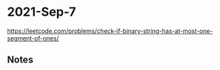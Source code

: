 # 2021-Sep-7
https://leetcode.com/problems/check-if-binary-string-has-at-most-one-segment-of-ones/
## Notes

